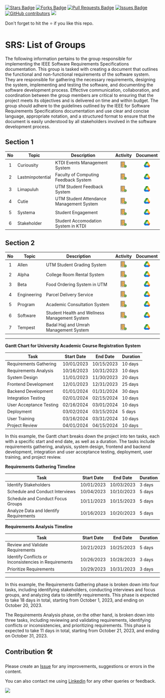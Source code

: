 <a href="https://github.com/drshahizan/software-engineering/stargazers"><img src="https://img.shields.io/github/stars/drshahizan/software-engineering" alt="Stars Badge"/></a>
<a href="https://github.com/drshahizan/software-engineering/network/members"><img src="https://img.shields.io/github/forks/drshahizan/software-engineering" alt="Forks Badge"/></a>
<a href="https://github.com/drshahizan/software-engineering/pulls"><img src="https://img.shields.io/github/issues-pr/drshahizan/software-engineering" alt="Pull Requests Badge"/></a>
<a href="https://github.com/drshahizan/software-engineering/issues"><img src="https://img.shields.io/github/issues/drshahizan/software-engineering" alt="Issues Badge"/></a>
<a href="https://github.com/drshahizan/software-engineering/graphs/contributors"><img alt="GitHub contributors" src="https://img.shields.io/github/contributors/drshahizan/software-engineering?color=2b9348"></a>
![](https://visitor-badge.glitch.me/badge?page_id=drshahizan/software-engineering)

Don't forget to hit the :star: if you like this repo.

# SRS: List of Groups

The following information pertains to the group responsible for implementing the IEEE Software Requirements Specifications documentation. This group is tasked with creating a document that outlines the functional and non-functional requirements of the software system. They are responsible for gathering the necessary requirements, designing the system, implementing and testing the software, and documenting the software development process. Effective communication, collaboration, and coordination between the group members are critical to ensuring that the project meets its objectives and is delivered on time and within budget. The group should adhere to the guidelines outlined by the IEEE for Software Requirements Specifications documentation and use clear and concise language, appropriate notation, and a structured format to ensure that the document is easily understood by all stakeholders involved in the software development process.

## Section 1

| No | Topic | Description | Activity | Document |
| :-----: | ------ | ------ | :------: | :------: |
| 1 | Curiousity | KTDI Events Management System |<a href="sec01/curiousity" ><img src="../../../images/task.png" width="24px" height="24px" ></a> | <a href="https://drive.google.com/drive/folders/1aYNPTLyEzhnXa1N3ZhKtyqyPSq3My5vw?usp=sharing" ><img src="../../../images/drive_google.png" width="24px" height="24px" ></a> |
| 2 | Lastminpotential | Faculty of Computing Feedback System |<a href="sec01/lastminpotential" ><img src="../../../images/task.png" width="24px" height="24px" ></a> |<a href="https://drive.google.com/drive/folders/1Jd9PpRl-T7ZPukk70ngpkfTASOn2Dczd?usp=sharing" ><img src="../../../images/drive_google.png" width="24px" height="24px" ></a>  |
| 3 | Limapuluh | UTM Student Feedback System |<a href="sec01/limapuluh" ><img src="../../../images/task.png" width="24px" height="24px" ></a> |<a href="https://drive.google.com/drive/folders/165mLbTsRNmratunYS83trkycvVrxzZxc?usp=sharing" ><img src="../../../images/drive_google.png" width="24px" height="24px" ></a>  |
| 4 | Cutie | UTM Student Attendance Management System |<a href="sec01/cutie" ><img src="../../../images/task.png" width="24px" height="24px" ></a> | <a href="https://drive.google.com/drive/folders/1Cc6jUmvTntoEq5_M8lMJhg6jELg_-IfI?usp=sharing" ><img src="../../../images/drive_google.png" width="24px" height="24px" ></a> |
| 5 | Systema | Student Engagement | <a href="sec01/systema" ><img src="../../../images/task.png" width="24px" height="24px" ></a> | <a href="https://drive.google.com/drive/folders/1oOTv_M35HU2o4OQtKXo2ISYAOgdxs9-5?usp=sharing" ><img src="../../../images/drive_google.png" width="24px" height="24px" ></a> |
| 6 | Stakeholder | Student Accomodation System in KTDI |<a href="sec01/stakeholder" ><img src="../../../images/task.png" width="24px" height="24px" ></a> | <a href="https://drive.google.com/drive/folders/1xP1JuvAbcXbyt3EyxCFSW0-bMcZxaPd5?usp=sharing" ><img src="../../../images/drive_google.png" width="24px" height="24px" ></a> |

## Section 2

| No | Topic | Description | Activity | Document |
| :-----: | ------ | ------ | :------: | :------: |
| 1 | Allen | UTM Student Grading System |<a href="sec02/allen" ><img src="../../../images/task.png" width="24px" height="24px" ></a> | <a href="https://drive.google.com/drive/folders/1VLxRNwSyDmoDCzRIjD04Sygidz8Imp8A?usp=sharing" ><img src="../../../images/drive_google.png" width="24px" height="24px" ></a> |
| 2 | Alpha | College Room Rental System |<a href="sec02/alpha" ><img src="../../../images/task.png" width="24px" height="24px" ></a> | <a href="https://drive.google.com/drive/folders/13ORkXGqhQvWlCVeE8A95KMH4q6KokaPY?usp=sharing" ><img src="../../../images/drive_google.png" width="24px" height="24px" ></a> |
| 3 | Beta | Food Ordering System in UTM |<a href="sec02/beta" ><img src="../../../images/task.png" width="24px" height="24px" ></a> |<a href="https://drive.google.com/drive/folders/1rMeCcmN_1bdhgX7RLZXZXZDiChRnBuxn?usp=sharing" ><img src="../../../images/drive_google.png" width="24px" height="24px" ></a> |
| 4 | Engineering | Parcel Delivery Service |<a href="sec02/engineering" ><img src="../../../images/task.png" width="24px" height="24px" ></a> | <a href="https://drive.google.com/drive/folders/1IGaLvSRuANvc2j9oh9FFVY87RtCi0OaJ?usp=sharing" ><img src="../../../images/drive_google.png" width="24px" height="24px" ></a> |
| 5 | Program | Academic Consultation System|<a href="sec02/program" ><img src="../../../images/task.png" width="24px" height="24px" ></a> | <a href="https://drive.google.com/drive/folders/1qMErQsLvpeDmBhWP44ltDzrNxc8GQe2s?usp=sharing" ><img src="../../../images/drive_google.png" width="24px" height="24px" ></a> |
| 6 | Software| Student Health and Wellness Management System |<a href="sec02/software" ><img src="../../../images/task.png" width="24px" height="24px" ></a> | <a href="https://drive.google.com/drive/folders/1wirG--meSpZ3Qbykf8V2CYOd2Y3FSdC2?usp=sharing" ><img src="../../../images/drive_google.png" width="24px" height="24px" ></a> |
| 7 | Tempest | Badal Hajj and Umrah Management System|<a href="sec02/tempest" ><img src="../../../images/task.png" width="24px" height="24px" ></a> | <a href="https://drive.google.com/drive/folders/1-zEGx_rXI_ZN3VAy71IBjJdcihMaBt5i?usp=sharing" ><img src="../../../images/drive_google.png" width="24px" height="24px" ></a> |

---

**Gantt Chart for University Academic Course Registration System**

| Task | Start Date | End Date | Duration |
| --- | --- | --- | --- |
| Requirements Gathering | 10/01/2023 | 10/15/2023 | 10 days |
| Requirements Analysis | 10/16/2023 | 10/31/2023 | 10 days |
| System Design | 11/01/2023 | 11/30/2023 | 20 days |
| Frontend Development | 12/01/2023 | 12/31/2023 | 25 days |
| Backend Development | 01/01/2024 | 01/31/2024 | 30 days |
| Integration Testing | 02/01/2024 | 02/15/2024 | 10 days |
| User Acceptance Testing | 02/16/2024 | 03/01/2024 | 10 days |
| Deployment | 03/02/2024 | 03/15/2024 | 5 days |
| User Training | 03/16/2024 | 03/31/2024 | 10 days |
| Project Review | 04/01/2024 | 04/15/2024 | 10 days |

In this example, the Gantt chart breaks down the project into ten tasks, each with a specific start and end date, as well as a duration. The tasks include requirements gathering, analysis, system design, frontend and backend development, integration and user acceptance testing, deployment, user training, and project review.



**Requirements Gathering Timeline**

| Task | Start Date | End Date | Duration |
| --- | --- | --- | --- |
| Identify Stakeholders | 10/01/2023 | 10/03/2023 | 3 days |
| Schedule and Conduct Interviews | 10/04/2023 | 10/10/2023 | 5 days |
| Schedule and Conduct Focus Groups | 10/11/2023 | 10/15/2023 | 5 days |
| Analyze Data and Identify Requirements | 10/16/2023 | 10/20/2023 | 5 days |

**Requirements Analysis Timeline**

| Task | Start Date | End Date | Duration |
| --- | --- | --- | --- |
| Review and Validate Requirements | 10/21/2023 | 10/25/2023 | 5 days |
| Identify Conflicts or Inconsistencies in Requirements | 10/26/2023 | 10/28/2023 | 3 days |
| Prioritize Requirements | 10/29/2023 | 10/31/2023 | 3 days |

---

In this example, the Requirements Gathering phase is broken down into four tasks, including identifying stakeholders, conducting interviews and focus groups, and analyzing data to identify requirements. This phase is expected to take 18 days in total, starting from October 1, 2023, and ending on October 20, 2023.

The Requirements Analysis phase, on the other hand, is broken down into three tasks, including reviewing and validating requirements, identifying conflicts or inconsistencies, and prioritizing requirements. This phase is expected to take 11 days in total, starting from October 21, 2023, and ending on October 31, 2023.


## Contribution 🛠️
Please create an [Issue](https://github.com/drshahizan/software-engineering/issues) for any improvements, suggestions or errors in the content.

You can also contact me using [Linkedin](https://www.linkedin.com/in/drshahizan/) for any other queries or feedback.

![](https://visitor-badge.glitch.me/badge?page_id=drshahizan)

